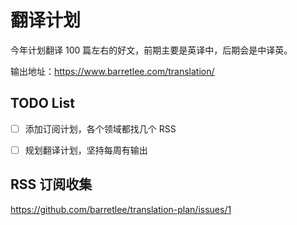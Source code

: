 # 翻译计划

今年计划翻译 100 篇左右的好文，前期主要是英译中，后期会是中译英。

输出地址：https://www.barretlee.com/translation/

## TODO List

- [ ] 添加订阅计划，各个领域都找几个 RSS
- [ ] 规划翻译计划，坚持每周有输出


## RSS 订阅收集

https://github.com/barretlee/translation-plan/issues/1
